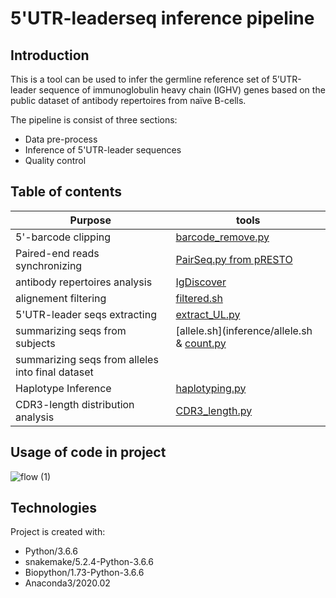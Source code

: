 # 5'UTR-leaderseq inference pipeline
## Introduction
This is a tool can be used to infer the germline reference set of 5’UTR-leader sequence of immunoglobulin heavy chain (IGHV) genes based on the public dataset of antibody repertoires from naïve B-cells.

The pipeline is consist of three sections: 
* Data pre-process
* Inference of 5'UTR-leader sequences
* Quality control

## Table of contents
Purpose | tools
------------ | ------------- 
5'-barcode clipping | [barcode_remove.py](pre-process/barcode_remove.py)
Paired-end reads synchronizing | [PairSeq.py from pRESTO](https://presto.readthedocs.io/en/stable/tools/PairSeq.html#pairseq)
antibody repertoires analysis| [IgDiscover](http://docs.igdiscover.se/en/stable/index.html)
alignement filtering | [filtered.sh](https://github.com/yixun-h/5-UTR-leader_Infer/blob/main/filter.sh)
5'UTR-leader seqs extracting | [extract_UL.py](inference/extract_UL.py)
summarizing seqs from subjects | [allele.sh](inference/allele.sh & [count.py](inference/count.py)
summarizing seqs from alleles into final dataset | 
Haplotype Inference  | [haplotyping.py](quality-control/haplotyping.py)
CDR3-length distribution analysis | [CDR3_length.py](quality-control/CDR3_length.py)

## Usage of code in project
![flow (1)](https://user-images.githubusercontent.com/61463722/97312948-5ebb5c00-1866-11eb-8c5e-ab5fa97846b8.png)

## Technologies
Project is created with:
* Python/3.6.6
* snakemake/5.2.4-Python-3.6.6
* Biopython/1.73-Python-3.6.6
* Anaconda3/2020.02

